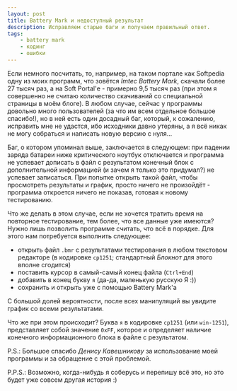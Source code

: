 ```yaml
---
layout: post
title: Battery Mark и недоступный результат
description: Исправляем старые баги и получаем правильный ответ.
tags:
    - battery mark
    - кодинг
    - ошибки
---
```

Если немного посчитать, то, например, на таком портале как Softpedia одну из
моих программ, что зовётся _Imtec Battery Mark_, скачали более 27 тысяч раз, а
на Soft Portal'е - примерно 9,5 тысяч раз (при этом я совершенно не считаю
количество скачиваний со специальной страницы в моём блоге). В любом случае,
сейчас у программы довольно много пользователей (за что им всем отдельное
большое спасибо!), но в ней есть один досадный баг, который, к сожалению,
исправить мне не удастся, ибо исходники давно утеряны, а я всё никак не могу
собраться и написать новую версию с нуля...

Баг, о котором упоминал выше, заключается в следующем: при падении заряда
батареи ниже критического ноутбук отключается и программа не успевает дописать в
файл с результатом конечный блок с дополнительной информацией (и зачем я только
это придумал?) не успевает записаться. При попытке открыть такой файл, чтобы
просмотреть результаты и график, просто ничего не произойдёт - программа
откроется ничего не показав, готовая к новому тестированию.

Что же делать в этом случае, если не хочется тратить время на повторное
тестирование, тем более, что все данные уже имеются? Нужно лишь позволить
программе считать, что всё в порядке. Для этого нам потребуется выполнить
следующее:

- открыть файл `.bmr` с результатами тестирования в любом текстовом редакторе
  (в кодировке `cp1251`; стандартный _Блокнот_ для этого вполне сгодится)
- поставить курсор в самый-самый конец файла (`Ctrl+End`)
- добавить в конец букву `я` (да-да, маленькую русскую Я :))
- сохранить и открыть уже с помощью Battery Mark'а

С большой долей вероятности, после всех манипуляций вы увидите график со всеми
результатами.

Что же при этом происходит? Буква `я` в кодировке `cp1251` (или `win-1251`),
представляет собой значение `0xFF`, которое и определяет наличие конечного
информационного блока в файле с результатом.

P.S.: Большое спасибо _Денису Кавешникову_ за использование моей программы и за
обращение с этой проблемой.

P.P.S.: Возможно, когда-нибудь я соберусь и перепишу всё это, но это будет уже
совсем другая история :)
